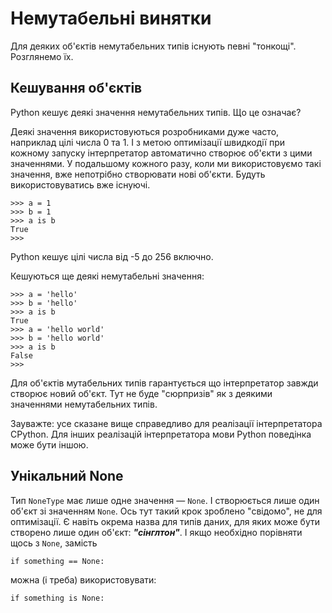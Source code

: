# Немутабельні винятки

Для деяких об'єктів немутабельних типів існують певні "тонкощі". 
Розглянемо їх. 

## Кешування об'єктів

Python кешує деякі значення немутабельних типів. 
Що це означає?

Деякі значення використовуються розробниками дуже часто, 
наприклад цілі числа 0 та 1. 
І з метою оптимізації швидкодії 
при кожному запуску 
інтерпретатор автоматично створює об'єкти з цими значеннями. 
У подальшому кожного разу, коли ми використовуємо такі значення, 
вже непотрібно створювати нові об'єкти. 
Будуть використовуватись вже існуючі. 

	>>> a = 1
	>>> b = 1
	>>> a is b
	True
	>>>

Python кешує цілі числа від -5 до 256 включно. 

Кешуються ще деякі немутабельні значення:

	>>> a = 'hello'
	>>> b = 'hello'
	>>> a is b
	True
	>>> a = 'hello world'
	>>> b = 'hello world'
	>>> a is b
	False
	>>>

Для об'єктів мутабельних типів гарантується що інтерпретатор завжди створює новий об'єкт. 
Тут не буде "сюрпризів" як з деякими значеннями немутабельних типів. 

<!--
Більш того, об'єкт з таким значенням протягом усієї сесії інтерпретатора 
буде існувати лише у одному екземплярі:
-->
	
Зауважте: усе сказане вище справедливо для реалізації інтерпретатора CPython. 
Для інших реалізацій інтерпретатора мови Python поведінка може бути іншою. 

## Унікальний None 
	
Тип `NoneType` має лише одне значення — `None`. 
І створюється лише один об'єкт зі значенням `None`. 
Ось тут такий крок зроблено "свідомо", не для оптимізації. 
Є навіть окрема назва для типів даних, 
для яких може бути створено 
лише один об'єкт: ***"сінглтон"***.
І якщо необхідно порівняти щось з `None`, замість

	if something == None:
	
можна (і треба) використовувати:

	if something is None:


